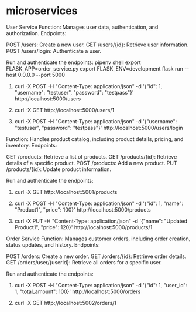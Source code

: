 # microservices
User Service
Function: Manages user data, authentication, and authorization.
Endpoints:

POST /users: Create a new user.
GET /users/{id}: Retrieve user information.
POST /users/login: Authenticate a user.

Run and authenticate the endpoints:
pipenv shell
 export FLASK_APP=order_service.py
 export FLASK_ENV=development
 flask run --host 0.0.0.0 --port 5000

1. curl -X POST -H "Content-Type: application/json" -d '{"id": 1, "username": "testuser", "password": "testpass"}' http://localhost:5000/users

2. curl -X GET http://localhost:5000/users/1

3. curl -X POST -H "Content-Type: application/json" -d '{"username": "testuser", "password": "testpass"}' http://localhost:5000/users/login


Function: Handles product catalog, including product details, pricing, and inventory.
Endpoints:

GET /products: Retrieve a list of products.
GET /products/{id}: Retrieve details of a specific product.
POST /products: Add a new product.
PUT /products/{id}: Update product information.

Run and authenticate the endpoints:

1. curl -X GET http://localhost:5001/products

2. curl -X POST -H "Content-Type: application/json" -d '{"id": 1, "name": "Product1", "price": 100}' http://localhost:5000/products

3. curl -X PUT -H "Content-Type: application/json" -d '{"name": "Updated Product1", "price": 120}' http://localhost:5000/products/1

Order Service
Function: Manages customer orders, including order creation, status updates, and history.
Endpoints:

POST /orders: Create a new order.
GET /orders/{id}: Retrieve order details.
GET /orders/user/{userId}: Retrieve all orders for a specific user.

Run and authenticate the endpoints:

1. curl -X POST -H "Content-Type: application/json" -d '{"id": 1, "user_id": 1, "total_amount": 100}' http://localhost:5000/orders

2. curl -X GET http://localhost:5002/orders/1



